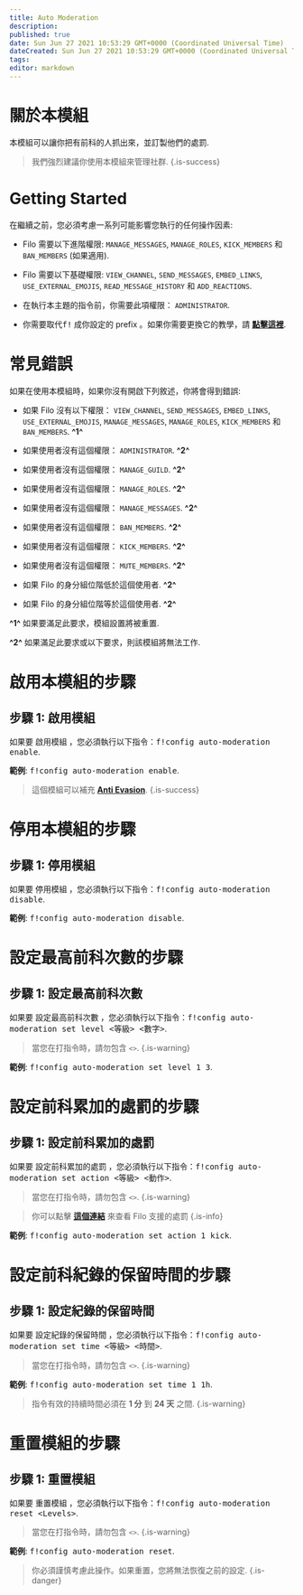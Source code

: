 ```yaml
---
title: Auto Moderation
description:
published: true
date: Sun Jun 27 2021 10:53:29 GMT+0000 (Coordinated Universal Time)
dateCreated: Sun Jun 27 2021 10:53:29 GMT+0000 (Coordinated Universal Time)
tags:
editor: markdown
---
```


# 關於本模組

本模組可以讓你把有前科的人抓出來，並訂製他們的處罰.

> 我們強烈建議你使用本模組來管理社群.
{.is-success}

# Getting Started

在繼續之前，您必須考慮一系列可能影響您執行的任何操作因素:

- Filo 需要以下進階權限: ``MANAGE_MESSAGES``, ``MANAGE_ROLES``, ``KICK_MEMBERS`` 和``BAN_MEMBERS`` (如果適用).

- Filo 需要以下基礎權限: ``VIEW_CHANNEL``, ``SEND_MESSAGES``, ``EMBED_LINKS``, ``USE_EXTERNAL_EMOJIS``, ``READ_MESSAGE_HISTORY`` 和 ``ADD_REACTIONS``.

- 在執行本主題的指令前，你需要此項權限： ``ADMINISTRATOR``.

- 你需要取代<kbd>f!</kbd> 成你設定的 prefix 。如果你需要更換它的教學，請 **[點擊這裡](https://wiki.filobot.xyz/zh-tw/modules/prefix)**.

# 常見錯誤

如果在使用本模組時，如果你沒有開啟下列敘述，你將會得到錯誤:

- 如果 Filo 沒有以下權限： ``VIEW_CHANNEL``, ``SEND_MESSAGES``, ``EMBED_LINKS``, ``USE_EXTERNAL_EMOJIS``, ``MANAGE_MESSAGES``, ``MANAGE_ROLES``, ``KICK_MEMBERS`` 和 ``BAN_MEMBERS``. **^1^**

- 如果使用者沒有這個權限： ``ADMINISTRATOR``. **^2^**

- 如果使用者沒有這個權限： ``MANAGE_GUILD``. **^2^**

- 如果使用者沒有這個權限： ``MANAGE_ROLES``. **^2^**

- 如果使用者沒有這個權限： ``MANAGE_MESSAGES``. **^2^**

- 如果使用者沒有這個權限： ``BAN_MEMBERS``. **^2^**

- 如果使用者沒有這個權限： ``KICK_MEMBERS``. **^2^**

- 如果使用者沒有這個權限： ``MUTE_MEMBERS``. **^2^**

- 如果 Filo 的身分組位階低於這個使用者. **^2^**

- 如果 Filo 的身分組位階等於這個使用者. **^2^**

**^1^** 如果要滿足此要求，模組設置將被重置.

**^2^** 如果滿足此要求或以下要求，則該模組將無法工作.

# 啟用本模組的步驟

## **步驟 1**: 啟用模組

如果要 啟用模組 ，您必須執行以下指令：<kbd>f!config auto-moderation enable</kbd>.

**範例**: <kbd>f!config auto-moderation enable</kbd>.

> 這個模組可以補充 **[Anti Evasion](https://wiki.filobot.xyz/zh-tw/modules/anti-evasion)**.
{.is-success}

# 停用本模組的步驟

## **步驟 1**: 停用模組

如果要 停用模組 ，您必須執行以下指令：<kbd>f!config auto-moderation disable</kbd>.

**範例**: <kbd>f!config auto-moderation disable</kbd>.

# 設定最高前科次數的步驟

## **步驟 1**: 設定最高前科次數

如果要 設定最高前科次數 ，您必須執行以下指令：<kbd>f!config auto-moderation set level \<等級> \<數字></kbd>.

> 當您在打指令時，請勿包含 ``<>``.
{.is-warning}

**範例**: <kbd>f!config auto-moderation set level 1 3</kbd>.

# 設定前科累加的處罰的步驟

## **步驟 1**: 設定前科累加的處罰

如果要 設定前科累加的處罰 ，您必須執行以下指令：<kbd>f!config auto-moderation set action \<等級> \<動作></kbd>.

> 當您在打指令時，請勿包含 ``<>``.
{.is-warning}

> 你可以點擊 **[這個連結](https://wiki.filobot.xyz/zh-tw/modules/auto-moderation/actions)** 來查看 Filo 支援的處罰
{.is-info}

**範例**: <kbd>f!config auto-moderation set action 1 kick</kbd>.

# 設定前科紀錄的保留時間的步驟

## **步驟 1**: 設定紀錄的保留時間

如果要 設定紀錄的保留時間 ，您必須執行以下指令：<kbd>f!config auto-moderation set time \<等級> \<時間></kbd>.

> 當您在打指令時，請勿包含 ``<>``.
{.is-warning}

**範例**: <kbd>f!config auto-moderation set time 1 1h</kbd>.

> 指令有效的持續時間必須在 **1 分** 到 **24 天** 之間.
{.is-warning}

# 重置模組的步驟

## **步驟 1**: 重置模組

如果要 重置模組 ，您必須執行以下指令：<kbd>f!config auto-moderation reset \<Levels></kbd>.

> 當您在打指令時，請勿包含 ``<>``.
{.is-warning}

**範例**: <kbd>f!config auto-moderation reset</kbd>.

> 你必須謹慎考慮此操作。如果重置，您將無法恢復之前的設定.
{.is-danger}
